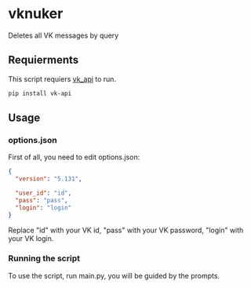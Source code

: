 # vknuker
Deletes all VK messages by query

## Requierments

This script requiers [vk_api](https://pypi.org/project/vk-api/) to run.
```bash
pip install vk-api
```

## Usage

### options.json

First of all, you need to edit options.json:
```json
{
  "version": "5.131",

  "user_id": "id",
  "pass": "pass",
  "login": "login"
}
```
Replace "id" with your VK id, "pass" with your VK password, "login" with your VK login.

### Running the script

To use the script, run main.py, you will be guided by the prompts.
